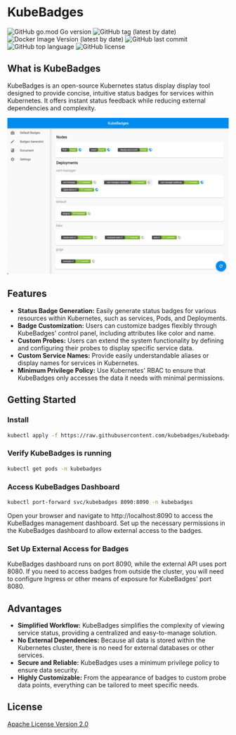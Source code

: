 # KubeBadges
![GitHub go.mod Go version](https://img.shields.io/github/go-mod/go-version/kubebadges/kubebadges)
![GitHub tag (latest by date)](https://img.shields.io/github/v/tag/kubebadges/kubebadges?label=version)
![Docker Image Version (latest by date)](https://img.shields.io/docker/v/neosu/kubebadges?label=docker%20version)
![GitHub last commit](https://img.shields.io/github/last-commit/kubebadges/kubebadges)
![GitHub top language](https://img.shields.io/github/languages/top/kubebadges/kubebadges)
![GitHub license](https://img.shields.io/github/license/kubebadges/kubebadges)

## What is KubeBadges
KubeBadges is an open-source Kubernetes status display display tool designed to provide concise, intuitive status badges for services within Kubernetes. It offers instant status feedback while reducing external dependencies and complexity.

![screenshot](docs/images/index.png)

## Features

- **Status Badge Generation:** Easily generate status badges for various resources within Kubernetes, such as services, Pods, and Deployments.
- **Badge Customization:** Users can customize badges flexibly through KubeBadges' control panel, including attributes like color and name.
- **Custom Probes:** Users can extend the system functionality by defining and configuring their probes to display specific service data.
- **Custom Service Names:** Provide easily understandable aliases or display names for services in Kubernetes.
- **Minimum Privilege Policy:** Use Kubernetes' RBAC to ensure that KubeBadges only accesses the data it needs with minimal permissions.

## Getting Started

### Install
```bash
kubectl apply -f https://raw.githubusercontent.com/kubebadges/kubebadges/main/manifests/install.yaml
```

### Verify KubeBadges is running
```bash
kubectl get pods -n kubebadges
```

### Access KubeBadges Dashboard
```bash
kubectl port-forward svc/kubebadges 8090:8090 -n kubebadges
```
Open your browser and navigate to http://localhost:8090 to access the KubeBadges management dashboard.
Set up the necessary permissions in the KubeBadges dashboard to allow external access to the badges.

### Set Up External Access for Badges
KubeBadges dashboard runs on port 8090, while the external API uses port 8080. If you need to access badges from outside the cluster, you will need to configure Ingress or other means of exposure for KubeBadges' port 8080.


## Advantages

- **Simplified Workflow:** KubeBadges simplifies the complexity of viewing service status, providing a centralized and easy-to-manage solution.
- **No External Dependencies:** Because all data is stored within the Kubernetes cluster, there is no need for external databases or other services.
- **Secure and Reliable:** KubeBadges uses a minimum privilege policy to ensure data security.
- **Highly Customizable:** From the appearance of badges to custom probe data points, everything can be tailored to meet specific needs.

## License
[Apache License Version 2.0](./LICENSE)
